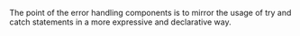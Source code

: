 The point of the error handling components is to mirror the usage of try and catch statements in a more expressive and declarative way.